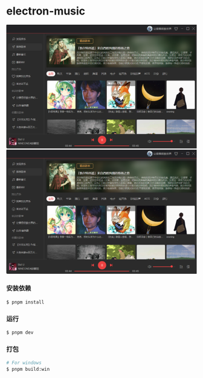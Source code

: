# electron-music
![输入图片说明](screenshot/image.png)
![输入图片说明](screenshot/image.png)


### 安装依赖

```bash
$ pnpm install
```

### 运行

```bash
$ pnpm dev
```

### 打包

```bash
# For windows
$ pnpm build:win
```
